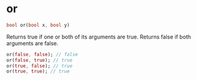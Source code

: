 # or

```dart
bool or(bool x, bool y)
```

Returns true if one or both of its arguments are true. Returns false if both arguments are false.

```dart
or(false, false); // false
or(false, true); // true
or(true, false); // true
or(true, true); // true
```
